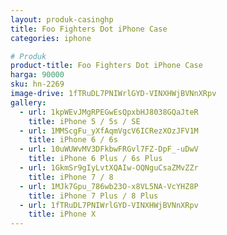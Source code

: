 ```yaml
---
layout: produk-casinghp
title: Foo Fighters Dot iPhone Case
categories: iphone

# Produk
product-title: Foo Fighters Dot iPhone Case
harga: 90000
sku: hn-2269
image-drive: 1fTRuDL7PNIWrlGYD-VINXHWjBVNnXRpv
gallery:
  - url: 1kpWEvJMgRPEGwEsQpxbHJ8038GQaJteR
    title: iPhone 5 / 5s / SE
  - url: 1MMScgFu_yXfAqmVgcV6ICRezXOzJFV1M
    title: iPhone 6 / 6s
  - url: 10uWUWvMV3DFkbwFRGvl7FZ-DpF_-uDwV
    title: iPhone 6 Plus / 6s Plus
  - url: 1GkmSr9gIyLvtXQAIw-OQNguCsaZMvZZr
    title: iPhone 7 / 8
  - url: 1MJk7Gpu_786wb23O-x8VL5NA-VcYHZ8P
    title: iPhone 7 Plus / 8 Plus
  - url: 1fTRuDL7PNIWrlGYD-VINXHWjBVNnXRpv
    title: iPhone X
---
```


